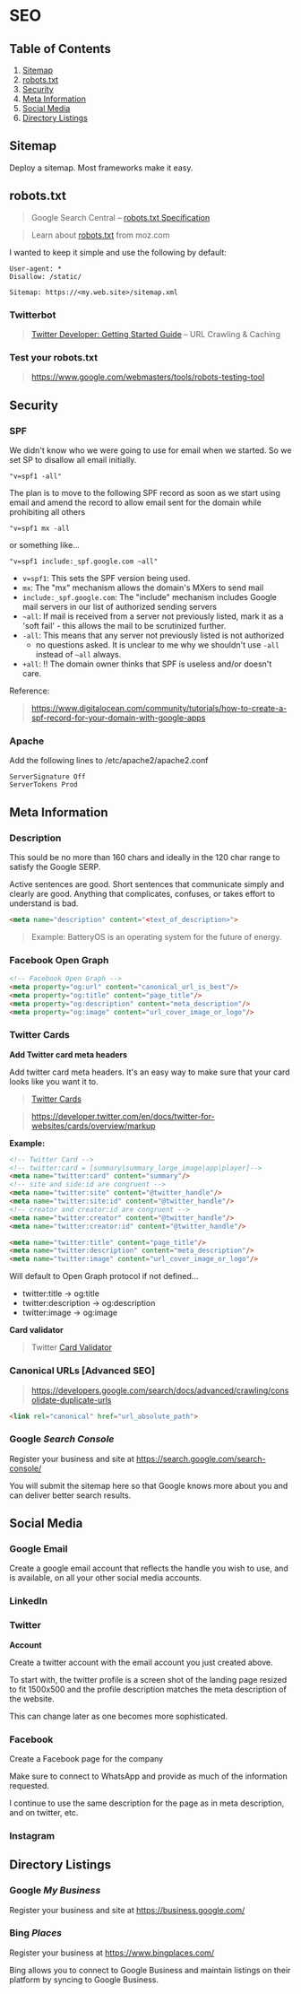 # SEO

## Table of Contents

1. [Sitemap](#sitemap)
2. [robots.txt](#robotstxt)
3. [Security](#security)
4. [Meta Information](#meta-information)
5. [Social Media](#social-media)
6. [Directory Listings](#directory-listings)

## Sitemap

Deploy a sitemap. Most frameworks make it easy.

## robots.txt

> Google Search Central – [robots.txt Specification](https://developers.google.com/search/reference/robots_txt)

> Learn about [robots.txt](https://moz.com/learn/seo/robotstxt) from moz.com

I wanted to keep it simple and use the following by default:

```
User-agent: *
Disallow: /static/

Sitemap: https://<my.web.site>/sitemap.xml
```

### Twitterbot

> [Twitter Developer: Getting Started Guide](https://developer.twitter.com/en/docs/twitter-for-websites/cards/guides/getting-started) – URL Crawling & Caching

### Test your robots.txt

> https://www.google.com/webmasters/tools/robots-testing-tool

## Security

### SPF

We didn't know who we were going to use for email when we started. So we
set SP to disallow all email initially.

```
"v=spf1 -all"
```

The plan is to move to the following SPF record as soon as we start using
email and amend the record to allow email sent for the domain while
prohibiting all others

```
"v=spf1 mx -all
```

or something like...

```
"v=spf1 include:_spf.google.com ~all"
```

- `v=spf1`: This sets the SPF version being used.
- `mx`: The "mx" mechanism allows the domain's MXers to send mail
- `include:_spf.google.com`: The "include" mechanism includes Google
  mail servers in our list of authorized sending servers
- `~all`: If mail is received from a server not previously listed,
  mark it as a 'soft fail' - this allows the mail to be scrutinized further.
- `-all`: This means that any server not previously listed is not authorized
   - no questions asked. It is unclear to me why we shouldn't use `-all` instead
   of `~all` always.
- `+all`: !! The domain owner thinks that SPF is useless and/or doesn't care.


Reference:

> https://www.digitalocean.com/community/tutorials/how-to-create-a-spf-record-for-your-domain-with-google-apps

### Apache

Add the following lines to /etc/apache2/apache2.conf

```
ServerSignature Off
ServerTokens Prod
```

## Meta Information

### Description

This sould be no more than 160 chars and ideally in the 120 char range
to satisfy the Google SERP.

Active sentences are good. Short sentences that communicate simply and clearly are good. Anything that complicates, confuses, or takes effort to understand is bad.

``` html
<meta name="description" content="<text_of_description>">
```

> Example: BatteryOS is an operating system for the future of energy.

### Facebook Open Graph

```html
<!-- Facebook Open Graph -->
<meta property="og:url" content="canonical_url_is_best"/>
<meta property="og:title" content="page_title"/>
<meta property="og:description" content="meta_description"/>
<meta property="og:image" content="url_cover_image_or_logo"/>
```

### Twitter Cards

**Add Twitter card meta headers**

Add twitter card meta headers. It's an easy way to make sure that your card looks like you want it to.

> [Twitter Cards](https://developer.twitter.com/en/docs/twitter-for-websites/cards/overview/abouts-cards)

> https://developer.twitter.com/en/docs/twitter-for-websites/cards/overview/markup

**Example:**

```html
<!-- Twitter Card -->
<!-- twitter:card = [summary|summary_large_image|app|player]-->
<meta name="twitter:card" content="summary"/>
<!-- site and side:id are congruent -->
<meta name="twitter:site" content="@twitter_handle"/>
<meta name="twitter:site:id" content="@twitter_handle"/>
<!-- creator and creator:id are congruent -->
<meta name="twitter:creator" content="@twitter_handle"/>
<meta name="twitter:creator:id" content="@twitter_handle"/>
```

```html
<meta name="twitter:title" content="page_title"/>
<meta name="twitter:description" content="meta_description"/>
<meta name="twitter:image" content="url_cover_image_or_logo"/>
```

Will default to Open Graph protocol if not defined...
- twitter:title &rightarrow; og:title
- twitter:description &rightarrow; og:description
- twitter:image &rightarrow; og:image

**Card validator**

> Twitter [Card Validator](https://cards-dev.twitter.com/validator)

### Canonical URLs [Advanced SEO]

> https://developers.google.com/search/docs/advanced/crawling/consolidate-duplicate-urls

```html
<link rel="canonical" href="url_absolute_path">
```

### Google _Search Console_

Register your business and site at https://search.google.com/search-console/

You will submit the sitemap here so that Google knows more about you
and can deliver better search results.

## Social Media

### Google Email

Create a google email account that reflects the handle you wish to use,
and is available, on all your other social media accounts.

### LinkedIn

### Twitter

**Account**

Create a twitter account with the email account you just created above.

To start with, the twitter profile is a screen shot of the landing page
resized to fit 1500x500 and the profile description matches the meta
description of the website.

This can change later as one becomes more sophisticated.

### Facebook

Create a Facebook page for the company

Make sure to connect to WhatsApp and provide as much of the information requested.

I continue to use the same description for the page as in meta description, and
on twitter, etc.

### Instagram

## Directory Listings

### Google _My Business_

Register your business and site at https://business.google.com/

### Bing _Places_

Register your business at https://www.bingplaces.com/

Bing allows you to connect to Google Business and maintain listings on their
platform by syncing to Google Business.
